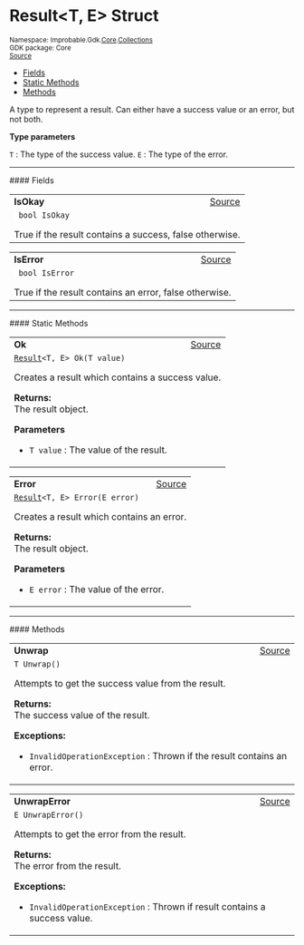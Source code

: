 
# Result&lt;T, E&gt; Struct
<sup>
Namespace: Improbable.Gdk.<a href="{{urlRoot}}/api/core-index">Core</a>.<a href="{{urlRoot}}/api/core/collections-index">Collections</a><br/>
GDK package: Core<br/>
<a href="https://www.github.com/spatialos/gdk-for-unity/blob/0.2.2/workers/unity/Packages/com.improbable.gdk.core/Collections/Result.cs/#L10">Source</a>
<style>
a code {
                    padding: 0em 0.25em!important;
}
code {
                    background-color: #ffffff!important;
}
</style>
</sup>
<nav id="pageToc" class="page-toc"><ul><li><a href="#fields">Fields</a>
<li><a href="#static-methods">Static Methods</a>
<li><a href="#methods">Methods</a>
</ul></nav>

</p>



<p>A type to represent a result. Can either have a success value or an error, but not both. </p>


</p>

<b>Type parameters</b>

<code>T</code> : The type of the success value.
<code>E</code> : The type of the error.







</p>
<hr style="width:100%; border-top-color:#d8d8d8" />
#### Fields


</p>




<table width="100%">
    <tr>
        <td style="border-right:none"><b>IsOkay</b></td>
        <td style="border-left:none; text-align:right"><a href="https://www.github.com/spatialos/gdk-for-unity/blob/0.2.2/workers/unity/Packages/com.improbable.gdk.core/Collections/Result.cs/#L20">Source</a></td>
    </tr>
    <tr>
        <td colspan="2">
<code> bool IsOkay</code></p>
True if the result contains a success, false otherwise. 

</td>
    </tr>
</table>


<table width="100%">
    <tr>
        <td style="border-right:none"><b>IsError</b></td>
        <td style="border-left:none; text-align:right"><a href="https://www.github.com/spatialos/gdk-for-unity/blob/0.2.2/workers/unity/Packages/com.improbable.gdk.core/Collections/Result.cs/#L25">Source</a></td>
    </tr>
    <tr>
        <td colspan="2">
<code> bool IsError</code></p>
True if the result contains an error, false otherwise. 

</td>
    </tr>
</table>






</p>
<hr style="width:100%; border-top-color:#d8d8d8" />
#### Static Methods


</p>




<table width="100%">
    <tr>
        <td style="border-right:none"><b>Ok</b></td>
        <td style="border-left:none; text-align:right"><a href="https://www.github.com/spatialos/gdk-for-unity/blob/0.2.2/workers/unity/Packages/com.improbable.gdk.core/Collections/Result.cs/#L32">Source</a></td>
    </tr>
    <tr>
        <td colspan="2">
<code><a href="{{urlRoot}}/api/core/collections/result">Result</a>&lt;T, E&gt; Ok(T value)</code></p>
Creates a result which contains a success value. 
</p><b>Returns:</b></br>The result object.

</p>

<b>Parameters</b>

<ul>
<li><code>T value</code> : The value of the result.</li>
</ul>





</td>
    </tr>
</table>


<table width="100%">
    <tr>
        <td style="border-right:none"><b>Error</b></td>
        <td style="border-left:none; text-align:right"><a href="https://www.github.com/spatialos/gdk-for-unity/blob/0.2.2/workers/unity/Packages/com.improbable.gdk.core/Collections/Result.cs/#L46">Source</a></td>
    </tr>
    <tr>
        <td colspan="2">
<code><a href="{{urlRoot}}/api/core/collections/result">Result</a>&lt;T, E&gt; Error(E error)</code></p>
Creates a result which contains an error. 
</p><b>Returns:</b></br>The result object.

</p>

<b>Parameters</b>

<ul>
<li><code>E error</code> : The value of the error.</li>
</ul>





</td>
    </tr>
</table>





</p>
<hr style="width:100%; border-top-color:#d8d8d8" />
#### Methods


</p>




<table width="100%">
    <tr>
        <td style="border-right:none"><b>Unwrap</b></td>
        <td style="border-left:none; text-align:right"><a href="https://www.github.com/spatialos/gdk-for-unity/blob/0.2.2/workers/unity/Packages/com.improbable.gdk.core/Collections/Result.cs/#L60">Source</a></td>
    </tr>
    <tr>
        <td colspan="2">
<code>T Unwrap()</code></p>
Attempts to get the success value from the result. 
</p><b>Returns:</b></br>The success value of the result.




</p>

<b>Exceptions:</b>

<ul>
<li><code>InvalidOperationException</code> : Thrown if the result contains an error.</li>
</ul>


</td>
    </tr>
</table>


<table width="100%">
    <tr>
        <td style="border-right:none"><b>UnwrapError</b></td>
        <td style="border-left:none; text-align:right"><a href="https://www.github.com/spatialos/gdk-for-unity/blob/0.2.2/workers/unity/Packages/com.improbable.gdk.core/Collections/Result.cs/#L75">Source</a></td>
    </tr>
    <tr>
        <td colspan="2">
<code>E UnwrapError()</code></p>
Attempts to get the error from the result. 
</p><b>Returns:</b></br>The error from the result.




</p>

<b>Exceptions:</b>

<ul>
<li><code>InvalidOperationException</code> : Thrown if result contains a success value.</li>
</ul>


</td>
    </tr>
</table>





